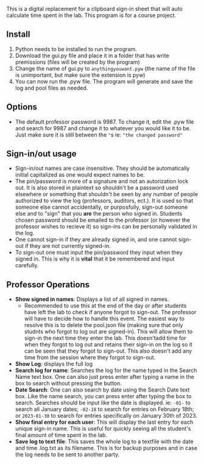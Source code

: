 This is a digital replacement for a clipboard sign-in sheet that will auto calculate time spent in the lab. This program is for a course project.

## Install
1. Python needs to be installed to run the program.
2. Download the gui.py file and place it in a folder that has write premissions (files will be created by the program)
3. Change the name of gui.py to `anythingyouwant.pyw` (the name of the file is unimportant, but make sure the extension is pyw)
4. You can now run the .pyw file. The program will generate and save the log and pool files as needed.

## Options
- The default professor password is 9987. To change it, edit the .pyw file and search for 9987 and change it to whatever you would like it to be. Just make sure it is still between the `"`s ie: `"the changed password"`

## Sign-in/out usage
- Sign-in/out names are case insensitive. They should be automatically initial capitalized as one would expect names to be.
- The pin/password is more of a signature and not an autorization lock out. It is also stored in plaintext so shouldn't be a password used elsewhere or something that shouldn't be seen by any number of people authorized to view the log (professors, auditors, ect.). It is used so that someone else cannot accidentally, or purposfully, sign-out someone else and to "sign" that you **are** the person who signed in. Students chosen password should be emailed to the professor (or however the professor wishes to recieve it) so sign-ins can be personally validated in the log.
- One cannot sign-in if they are already signed in, and one cannot sign-out if they are not currently signed-in.
- To sign-out one must input the pin/password they input when they signed in. This is why it is **vital** that it be remembered and input carefully.

## Professor Operations
- **Show signed in names**: Displays a list of all signed in names. 
  - Recommended to use this at the end of the day or after students have left the lab to check if anyone forgot to sign-out. The professor will have to decide how to handle this event. The easiest way to resolve this is to delete the pool.json file (making sure that only studnts who forgot to log out are signed-in). This will allow them to sign-in the next time they enter the lab. This doesn'tadd time for when they forgot to log out and retains their sign-in on the log so it can be seen that they forgot to sign-out. This also doesn't add any time from the session where they forgot to sign-out.
- **Show Log**: displays the full log
- **Search log for name**: Searches the log for the name typed in the Search Name text box. One can also just press enter after typing a name in the box to search without pressing the button.
- **Date Search**: One can also search by date using the Search Date text box. Like the name search, you can press enter after typing the box to search. Searches should be input like the date is displayed. ie: `-01-` to search all January dates; `-02-18` to search for entries on February 18th; or `2023-01-30` to search for entries specifically on January 30th of 2023.
- **Show final entry for each user**: This will display the last entry for each unique sign-in name. This is useful for quickly seeing all the student's final amount of time spent in the lab.
- **Save log to text file**: This saves the whole log to a textfile with the date and time .log.txt as its filename. This is for backup purposes and in case the log needs to be sent to another party.


